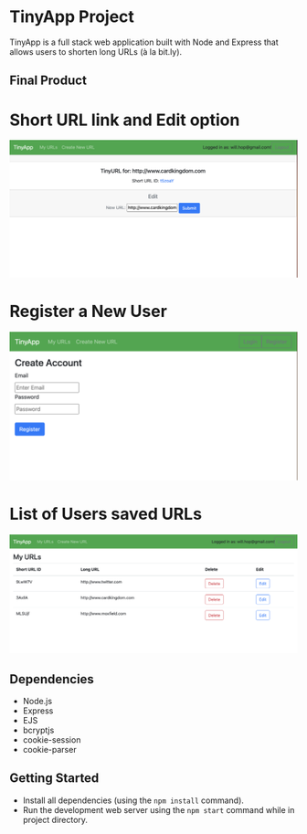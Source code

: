 # TinyApp Project

TinyApp is a full stack web application built with Node and Express that allows users to shorten long URLs (à la bit.ly).

## Final Product

# Short URL link and Edit option
!["Screenshot of the URL Edit page"](https://github.com/wfhopkins/tinyAppProject/blob/main/docs/edit-urls-page.png?raw=true)

# Register a New User
!["Screenshot of the Registration page"](https://github.com/wfhopkins/tinyAppProject/blob/main/docs/register-page.png?raw=true)

# List of Users saved URLs
!["Screenshot of the URLs page"](https://github.com/wfhopkins/tinyAppProject/blob/main/docs/urls-page.png?raw=true)


## Dependencies

- Node.js
- Express
- EJS
- bcryptjs
- cookie-session
- cookie-parser

## Getting Started

- Install all dependencies (using the `npm install` command).
- Run the development web server using the `npm start` command
  while in project directory.
